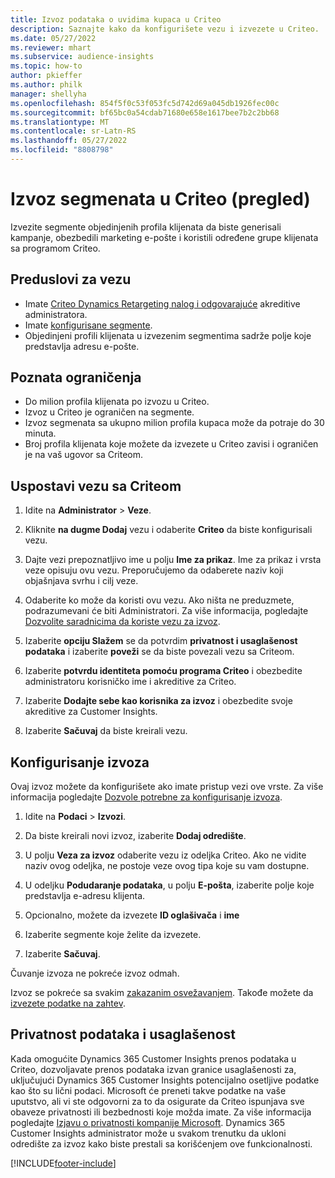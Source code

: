 ```yaml
---
title: Izvoz podataka o uvidima kupaca u Criteo
description: Saznajte kako da konfigurišete vezu i izvezete u Criteo.
ms.date: 05/27/2022
ms.reviewer: mhart
ms.subservice: audience-insights
ms.topic: how-to
author: pkieffer
ms.author: philk
manager: shellyha
ms.openlocfilehash: 854f5f0c53f053fc5d742d69a045db1926fec00c
ms.sourcegitcommit: bf65bc0a54cdab71680e658e1617bee7b2c2bb68
ms.translationtype: MT
ms.contentlocale: sr-Latn-RS
ms.lasthandoff: 05/27/2022
ms.locfileid: "8808798"
---
```

# <a name="export-segments-to-criteo-preview"></a>Izvoz segmenata u Criteo (pregled)

Izvezite segmente objedinjenih profila klijenata da biste generisali kampanje, obezbedili marketing e-pošte i koristili određene grupe klijenata sa programom Criteo.

## <a name="prerequisites-for-connection"></a>Preduslovi za vezu

-   Imate [Criteo Dynamics Retargeting nalog i odgovarajuće](https://www.criteo.com/login/) akreditive administratora.
-   Imate [konfigurisane segmente](segments.md).
-   Objedinjeni profili klijenata u izvezenim segmentima sadrže polje koje predstavlja adresu e-pošte.

## <a name="known-limitations"></a>Poznata ograničenja

- Do milion profila klijenata po izvozu u Criteo.
- Izvoz u Criteo je ograničen na segmente.
- Izvoz segmenata sa ukupno milion profila kupaca može da potraje do 30 minuta. 
- Broj profila klijenata koje možete da izvezete u Criteo zavisi i ograničen je na vaš ugovor sa Criteom.

## <a name="set-up-connection-to-criteo"></a>Uspostavi vezu sa Criteom

1. Idite na **Administrator** > **Veze**.

1. Kliknite **na dugme Dodaj** vezu i odaberite **Criteo** da biste konfigurisali vezu.

1. Dajte vezi prepoznatljivo ime u polju **Ime za prikaz**. Ime za prikaz i vrsta veze opisuju ovu vezu. Preporučujemo da odaberete naziv koji objašnjava svrhu i cilj veze.

1. Odaberite ko može da koristi ovu vezu. Ako ništa ne preduzmete, podrazumevani će biti Administratori. Za više informacija, pogledajte [Dozvolite saradnicima da koriste vezu za izvoz](connections.md#allow-contributors-to-use-a-connection-for-exports).

1. Izaberite **opciju Slažem** se da potvrdim **privatnost i usaglašenost podataka** i izaberite **poveži** se da biste povezali vezu sa Criteom.

1. Izaberite **potvrdu identiteta pomoću programa Criteo** i obezbedite administratoru korisničko ime i akreditive za Criteo. 

1. Izaberite **Dodajte sebe kao korisnika za izvoz** i obezbedite svoje akreditive za Customer Insights.

1. Izaberite **Sačuvaj** da biste kreirali vezu.

## <a name="configure-an-export"></a>Konfigurisanje izvoza

Ovaj izvoz možete da konfigurišete ako imate pristup vezi ove vrste. Za više informacija pogledajte [Dozvole potrebne za konfigurisanje izvoza](export-destinations.md#set-up-a-new-export).

1. Idite na **Podaci** > **Izvozi**.

1. Da biste kreirali novi izvoz, izaberite **Dodaj odredište**.

1. U polju **Veza za izvoz** odaberite vezu iz odeljka Criteo. Ako ne vidite naziv ovog odeljka, ne postoje veze ovog tipa koje su vam dostupne. 

1. U odeljku **Podudaranje podataka**, u polju **E-pošta**, izaberite polje koje predstavlja e-adresu klijenta. 

1. Opcionalno, možete da izvezete **ID oglašivača** i **ime**

1. Izaberite segmente koje želite da izvezete. 

1. Izaberite **Sačuvaj**.

Čuvanje izvoza ne pokreće izvoz odmah.

Izvoz se pokreće sa svakim [zakazanim osvežavanjem](system.md#schedule-tab). Takođe možete da [izvezete podatke na zahtev](export-destinations.md#run-exports-on-demand). 

## <a name="data-privacy-and-compliance"></a>Privatnost podataka i usaglašenost

Kada omogućite Dynamics 365 Customer Insights prenos podataka u Criteo, dozvoljavate prenos podataka izvan granice usaglašenosti za, uključujući Dynamics 365 Customer Insights potencijalno osetljive podatke kao što su lični podaci. Microsoft će preneti takve podatke na vaše uputstvo, ali vi ste odgovorni za to da osigurate da Criteo ispunjava sve obaveze privatnosti ili bezbednosti koje možda imate. Za više informacija pogledajte [Izjavu o privatnosti kompanije Microsoft](https://go.microsoft.com/fwlink/?linkid=396732).
Dynamics 365 Customer Insights administrator može u svakom trenutku da ukloni odredište za izvoz kako biste prestali sa korišćenjem ove funkcionalnosti.


[!INCLUDE[footer-include](includes/footer-banner.md)]
